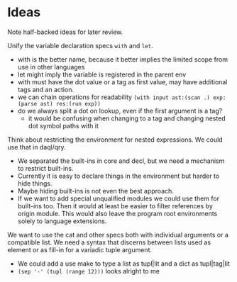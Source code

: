 
Ideas
=====

Note half-backed ideas for later review.


Unify the variable declaration specs `with` and `let`.
 * with is the better name, because it better implies the limited scope from use in other languages
 * let might imply the variable is registered in the parent env
 * with must have the dot value or a tag as first value, may have additional tags and an action.
 * we can chain operations for readability `(with input ast:(scan .) exp:(parse ast) res:(run exp))`
 * do we always split a dot on lookup, even if the first argument is a tag?
   * it would be confusing when changing to a tag and changing nested dot symbol paths with it


Think about restricting the environment for nested expressions. We could use that in daql/qry.
 * We separated the built-ins in core and decl, but we need a mechanism to restrict built-ins.
 * Currently it is easy to declare things in the environment but harder to hide things.
 * Maybe hiding built-ins is not even the best approach.
 * If we want to add special unqualified modules we could use them for built-ins too. Then it would
   at least be easier to filter references by origin module. This would also leave the program root
   environments solely to language extensions.

We want to use the cat and other specs both with individual arguments or a compatible list. We need
a syntax that discerns between lists used as element or as fill-in for a variadic tuple argument.
 * We could add a use make to type a list as tupl|lit and a dict as tupl|tag|lit
 * `(sep '-' (tupl (range 12)))` looks alright to me
